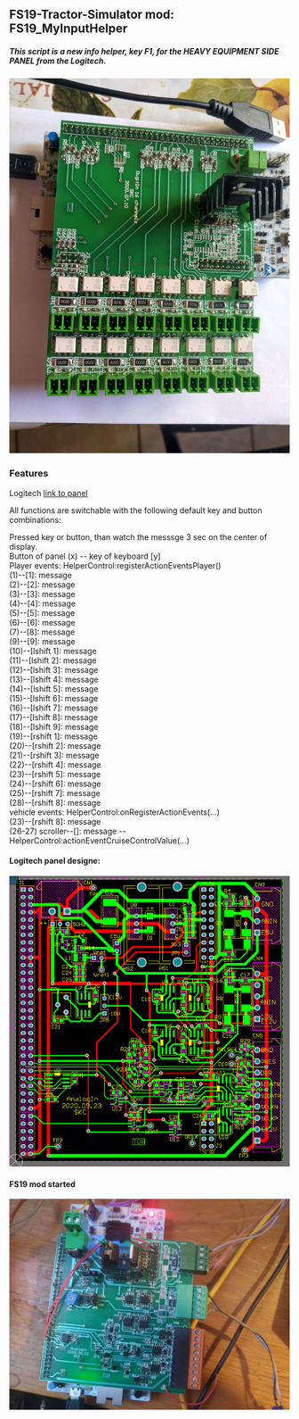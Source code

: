 ## FS19-Tractor-Simulator mod: FS19_MyInputHelper

##### This script is a new info helper, key F1, for the HEAVY EQUIPMENT SIDE PANEL from the Logitech.


![](https://github.com/ptiszai/NUCLEO-H743ZI-expanded-2-cards/blob/main/DigitIn_Expanded/DigitInExpandedCard.jpg)
### Features
Logitech
 [link to panel](https://www.logitechg.com/en-us/products/farm/farm-simulator-game-bundle.945-000063.html#product-tech-specs
)

All functions are switchable with the following default key and button combinations:

Pressed key or button, than watch the messsge 3 sec on the center of display.<br> 
Button of panel (x) -- key of keyboard [y]<br> 
Player events: HelperControl:registerActionEventsPlayer()<br> 
(1)--[1]: message<br> 
(2)--[2]: message<br> 
(3)--[3]: message<br> 
(4)--[4]: message<br> 
(5)--[5]: message<br> 
(6)--[6]: message<br> 
(7)--[8]: message<br> 
(9)--[9]: message<br> 
(10)--[lshift 1]: message<br> 
(11)--[lshift 2]: message<br> 
(12)--[lshift 3]: message<br> 
(13)--[lshift 4]: message<br> 
(14)--[lshift 5]: message<br> 
(15)--[lshift 6]: message<br> 
(16)--[lshift 7]: message<br> 
(17)--[lshift 8]: message<br> 
(18)--[lshift 9]: message<br> 
(19)--[rshift 1]: message<br> 
(20)--[rshift 2]: message<br> 
(21)--[rshift 3]: message<br> 
(22)--[rshift 4]: message<br> 
(23)--[rshift 5]: message<br> 
(24)--[rshift 6]: message<br> 
(25)--[rshift 7]: message<br> 
(28)--[rshift 8]: message<br> 
vehicle events: HelperControl:onRegisterActionEvents(...)<br> 
(23)--[rshift 8]: message<br> 
(26-27) scroller--[]: message -- HelperControl:actionEventCruiseControlValue(...)<br> 


#### Logitech panel designe:

![](https://github.com/ptiszai/NUCLEO-H743ZI-expanded-2-cards/blob/main/AnalogIn_Expanded/AnalogInExpandedPCB.png)


#### FS19 mod started
![](https://github.com/ptiszai/NUCLEO-H743ZI-expanded-2-cards/blob/main/AnalogIn_Expanded/AnalogInCard.jpg)

